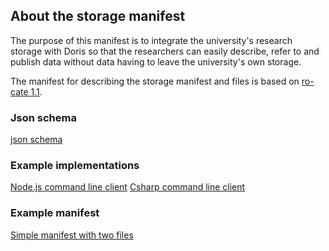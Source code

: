 ## About the storage manifest
The purpose of this manifest is to integrate the university's research storage with Doris so that the researchers can easily describe, refer to and publish data without data having to leave the university's own storage.

The manifest for describing the storage manifest and files is based on [ro-cate 1.1](https://www.researchobject.org/ro-crate/1.1/).

### Json schema

[json schema](schema.json)

### Example implementations

[Node.js command line client](https://github.com/snd-sweden/data-storage-information-interface/tree/master/scripts/manifest-generators/nodejs)
[Csharp command line client](https://github.com/snd-sweden/data-storage-information-interface/tree/master/scripts/manifest-generators/csharp)

### Example manifest

[Simple manifest with two files](example.json)

